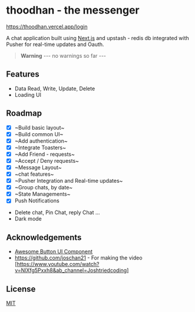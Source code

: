 # thoodhan - the messenger 

https://thoodhan.vercel.app/login

A chat application built using [Next.js](https://nextjs.org/) and upstash - redis db integrated with Pusher for real-time updates and Oauth.

> **Warning**
> --- no warnings so far ---

## Features

-  Data Read, Write, Update, Delete
-  Loading UI

## Roadmap

-  [x] ~Build basic layout~
-  [x] ~Build common UI~
-  [x] ~Add authentication~
-  [x] ~Integrate Toasters~
-  [x] ~Add Friend - requests~
-  [x] ~Accept / Deny requests~
-  [x] ~Message Layout~
-  [x] ~chat features~
-  [x] ~Pusher Integration and Real-time updates~
-  [x] ~Group chats, by date~
-  [x] ~State Managements~
-  [x] Push Notifications
-  Delete chat, Pin Chat, reply Chat ...
-  Dark mode

## Acknowledgements

-  [Awesome Button UI Component](https://ui.shadcn.com/)
-  https://github.com/joschan21 - For making the video [https://www.youtube.com/watch?v=NlXfg5Pxxh8&ab_channel=Joshtriedcoding]

## License

[MIT](https://choosealicense.com/licenses/mit/)
